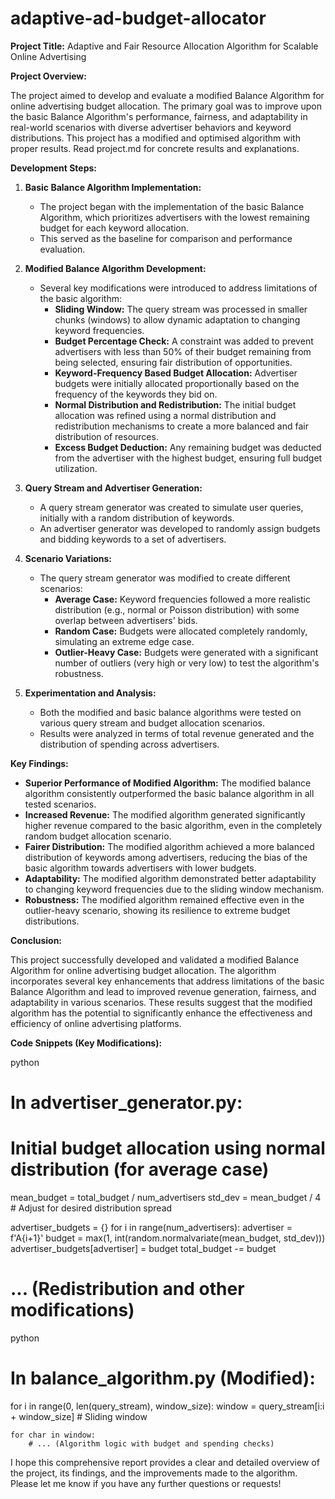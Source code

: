 # adaptive-ad-budget-allocator
**Project Title:** Adaptive and Fair Resource Allocation Algorithm for Scalable Online Advertising

**Project Overview:**

The project aimed to develop and evaluate a modified Balance Algorithm for online advertising budget allocation. The primary goal was to improve upon the basic Balance Algorithm's performance, fairness, and adaptability in real-world scenarios with diverse advertiser behaviors and keyword distributions. This project has a modified and optimised algorithm with proper results. Read project.md for concrete results and explanations.

**Development Steps:**

1.  **Basic Balance Algorithm Implementation:**
    *   The project began with the implementation of the basic Balance Algorithm, which prioritizes advertisers with the lowest remaining budget for each keyword allocation.
    *   This served as the baseline for comparison and performance evaluation.

2.  **Modified Balance Algorithm Development:**
    *   Several key modifications were introduced to address limitations of the basic algorithm:
        *   **Sliding Window:** The query stream was processed in smaller chunks (windows) to allow dynamic adaptation to changing keyword frequencies.
        *   **Budget Percentage Check:** A constraint was added to prevent advertisers with less than 50% of their budget remaining from being selected, ensuring fair distribution of opportunities.
        *   **Keyword-Frequency Based Budget Allocation:** Advertiser budgets were initially allocated proportionally based on the frequency of the keywords they bid on.
        *   **Normal Distribution and Redistribution:**  The initial budget allocation was refined using a normal distribution and redistribution mechanisms to create a more balanced and fair distribution of resources.
        *   **Excess Budget Deduction:**  Any remaining budget was deducted from the advertiser with the highest budget, ensuring full budget utilization.

3.  **Query Stream and Advertiser Generation:**
    *   A query stream generator was created to simulate user queries, initially with a random distribution of keywords.
    *   An advertiser generator was developed to randomly assign budgets and bidding keywords to a set of advertisers.

4.  **Scenario Variations:**
    *   The query stream generator was modified to create different scenarios:
        *   **Average Case:** Keyword frequencies followed a more realistic distribution (e.g., normal or Poisson distribution) with some overlap between advertisers' bids.
        *   **Random Case:** Budgets were allocated completely randomly, simulating an extreme edge case.
        *   **Outlier-Heavy Case:** Budgets were generated with a significant number of outliers (very high or very low) to test the algorithm's robustness.

5.  **Experimentation and Analysis:**
    *   Both the modified and basic balance algorithms were tested on various query stream and budget allocation scenarios.
    *   Results were analyzed in terms of total revenue generated and the distribution of spending across advertisers.

**Key Findings:**

*   **Superior Performance of Modified Algorithm:** The modified balance algorithm consistently outperformed the basic balance algorithm in all tested scenarios.
*   **Increased Revenue:** The modified algorithm generated significantly higher revenue compared to the basic algorithm, even in the completely random budget allocation scenario.
*   **Fairer Distribution:** The modified algorithm achieved a more balanced distribution of keywords among advertisers, reducing the bias of the basic algorithm towards advertisers with lower budgets.
*   **Adaptability:** The modified algorithm demonstrated better adaptability to changing keyword frequencies due to the sliding window mechanism.
*   **Robustness:** The modified algorithm remained effective even in the outlier-heavy scenario, showing its resilience to extreme budget distributions.

**Conclusion:**

This project successfully developed and validated a modified Balance Algorithm for online advertising budget allocation. The algorithm incorporates several key enhancements that address limitations of the basic Balance Algorithm and lead to improved revenue generation, fairness, and adaptability in various scenarios. These results suggest that the modified algorithm has the potential to significantly enhance the effectiveness and efficiency of online advertising platforms.

**Code Snippets (Key Modifications):**

python
# In advertiser_generator.py:

# Initial budget allocation using normal distribution (for average case)
mean_budget = total_budget / num_advertisers
std_dev = mean_budget / 4  # Adjust for desired distribution spread

advertiser_budgets = {}
for i in range(num_advertisers):
    advertiser = f'A{i+1}'
    budget = max(1, int(random.normalvariate(mean_budget, std_dev)))
    advertiser_budgets[advertiser] = budget
    total_budget -= budget

# ... (Redistribution and other modifications)


python
# In balance_algorithm.py (Modified):
for i in range(0, len(query_stream), window_size):
    window = query_stream[i:i + window_size]  # Sliding window

    for char in window:
        # ... (Algorithm logic with budget and spending checks)


I hope this comprehensive report provides a clear and detailed overview of the project, its findings, and the improvements made to the algorithm. Please let me know if you have any further questions or requests!
